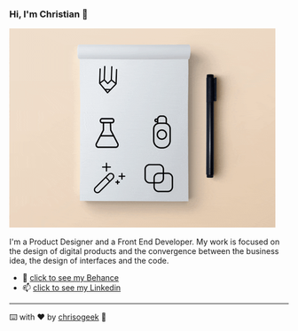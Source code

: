 ### Hi, I'm Christian :dragon_face:

![](https://github.com/chrisogeek/chrisogeek/blob/master/giphy.gif)

I'm a Product Designer and a Front End Developer. My work is focused on the design of digital products and the convergence between the business idea, the design of interfaces and the code. 

* 🚀 [click to see my Behance](https://www.behance.net/christianortiz7)
* 📫 [click to see my Linkedin](https://www.linkedin.com/in/christianortiztorres/)


------------

⌨️ with ❤️ by [chrisogeek](https://github.com/chrisogeek) :dragon_face:

<!--
**chrisogeek/chrisogeek** is a ✨ _special_ ✨ repository because its `README.md` (this file) appears on your GitHub profile.


